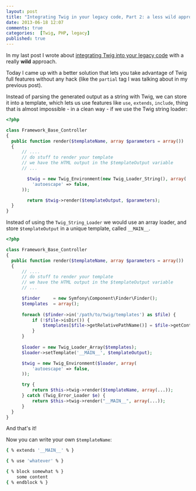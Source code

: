 ```yaml
---
layout: post
title: "Integrating Twig in your legacy code, Part 2: a less wild approach"
date: 2013-06-18 12:07
comments: true
categories:  [Twig, PHP, legacy]
published: true
---
```


In my last post I wrote about
[integrating Twig into your legacy code](/integrating-twig-in-your-legacy-php-code/)
with a really **wild**
approach.

Today I came up with a better
solution that lets you take advantage
of Twig full features without any hack
(like the `partial` tag I was
talking about in my previous post).

<!-- more -->

Instead of parsing the generated output
as a string with Twig, we can store it
into a template, which lets us use
features like `use`, `extends`, `include`,
thing that is almost impossible - in a clean way -
if we use the Twig string loader:

``` php
<?php

class Framework_Base_Controller
{
  public function render($templateName, array $parameters = array())
  {
      // ....
      // do stuff to render your template
      // we have the HTML output in the $templateOutput variable
      // ...

        $twig = new Twig_Environment(new Twig_Loader_String(), array(
          'autoescape' => false,
      ));

        return $twig->render($templateOutput, $parameters);
  }
}
```

Instead of using the `Twig_String_Loader` we would use an array
loader, and store `$templateOutput` in a unique template, called `__MAIN__`.

``` php
<?php

class Framework_Base_Controller
{
  public function render($templateName, array $parameters = array())
  {
      // ....
      // do stuff to render your template
      // we have the HTML output in the $templateOutput variable
      // ...

      $finder     = new Symfony\Component\Finder\Finder();
      $templates  = array();
                
      foreach ($finder->in('/path/to/twig/templates') as $file) {
          if (!$file->isDir()) {
              $templates[$file->getRelativePathName()] = $file->getContents();
          }
      }
        
      $loader = new Twig_Loader_Array($templates);
  	  $loader->setTemplate('__MAIN__', $templateOutput);

      $twig = new Twig_Environment($loader, array(
          'autoescape' => false,
      ));

      try {
          return $this->twig->render($templateName, array(...));
      } catch (Twig_Error_Loader $e) {
          return $this->twig->render("__MAIN__", array(...));
      }
  }
}
```
And that's it!

Now you can write your own `$templateName`:

``` bash /path/to/twig/templates/$templateName
{ % extends '__MAIN__' % }

{ % use 'whatever' % }

{ % block somewhat % }
	some content
{ % endblock % }
```